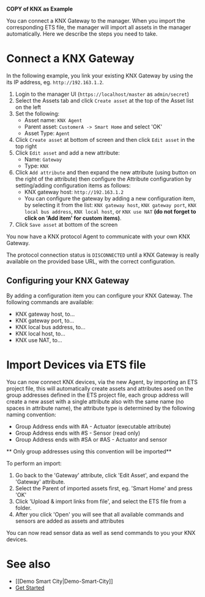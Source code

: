 **COPY of KNX as Example**

You can connect a KNX Gateway to the manager. When you import the corresponding ETS file, the manager will import all assets in the manager automatically. Here we describe the steps you need to take.

# Connect a KNX Gateway

In the following example, you link your existing KNX Gateway by using the its IP address, eg. `http://192.163.1.2`.

1. Login to the manager UI (`https://localhost/master` as `admin/secret`)
2. Select the Assets tab and click `Create asset` at the top of the Asset list on the left
3. Set the following:
   * Asset name: `KNX Agent`
   * Parent asset: `CustomerA -> Smart Home` and select 'OK'
   * Asset Type: `Agent`
4. Click `Create asset` at bottom of screen and then click `Edit asset` in the top right
5. Click `Edit asset` and add a new attribute:
   * Name: `Gateway`
   * Type: `KNX`
6. Click `Add attribute` and then expand the new attribute (using button on the right of the attribute) then configure the Attribute configuration by setting/adding configuration items as follows: 
   * KNX gateway host: `http://192.163.1.2`
   * You can configure the gateway by adding a new configuration item, by selecting it from the list: `KNX gateway host`, `KNX gateway port`, `KNX local bus address`, `KNX local host`, or `KNX use NAT` **(do not forget to click on 'Add item' for custom items)**.
7. Click `Save asset` at bottom of the screen

You now have a KNX protocol Agent to communicate with your own KNX Gateway.

The protocol connection status is `DISCONNECTED` until a KNX Gateway is really available on the provided base URL, with the correct configuration.

## Configuring your KNX Gateway ##

By adding a configuration item you can configure your KNX Gateway. The following commands are available:
- KNX gateway host, to...
- KNX gateway port, to...
- KNX local bus address, to...
- KNX local host, to...
- KNX use NAT, to...

# Import Devices via ETS file

You can now connect KNX devices, via the new Agent, by importing an ETS project file, this will automatically create assets and attributes ased on the group addresses defined in the ETS project file, each group address will create a new asset with a single attribute also with the same name (no spaces in attribute name), the attribute type is determined by the following naming convention:

* Group Address ends with #A - Actuator (executable attribute)
* Group Address ends with #S - Sensor (read only)
* Group Address ends with #SA or #AS - Actuator and sensor

** Only group addresses using this convention will be imported**

To perform an import:

1. Go back to the 'Gateway' attribute, click 'Edit Asset', and expand the 'Gateway' attribute.
2. Select the Parent of imported assets first, eg. 'Smart Home' and press 'OK'
3. Click 'Upload & import links from file', and select the ETS file from a folder.
4. After you click 'Open' you will see that all available commands and sensors are added as assets and attributes

You can now read sensor data as well as send commands to you your KNX devices.

# See also

- [[Demo Smart City|Demo-Smart-City]]
- [Get Started](https://openremote.io/get-started-manager/)